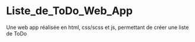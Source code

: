# Liste_de_ToDo_Web_App
Une web app réalisée en html, css/scss et js, permettant de créer une liste de ToDo
